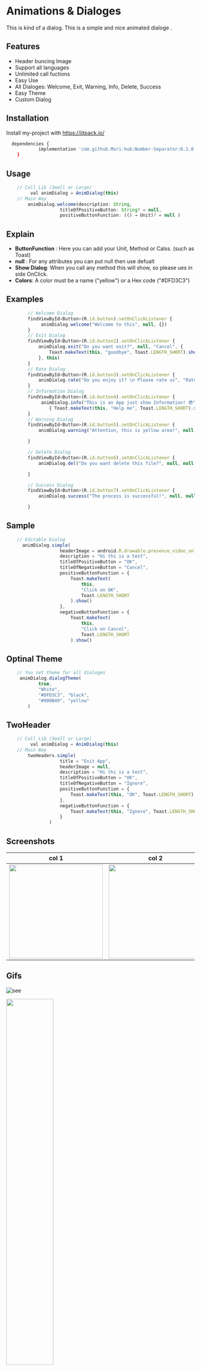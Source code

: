 
# Animations & Dialoges

This is kind of a dialog. This is a simple and nice animated dialoge .
## Features

- Header buncing Image
- Support all languages
- Unlimited call fuctions
- Easy Use
- All Dialoges: Welcome, Exit, Warning, Info, Delete, Success
- Easy Theme 
- Custom Dialog


## Installation

Install my-project with https://jitpack.io/

```bash
  dependencies {
	        implementation 'com.github.Mori-hub:Number-Separator:0.1.0'
	}
```
    
## Usage

```javascript
    // Call Lib (Small or Large)
         val animDialog = AnimDialog(this) 
    // Main Way
        animDialog.welcome(description: String,
                    titleOfPositiveButton: String? = null,     
                    positiveButtonFunction: (() → Unit)? = null )
```
## Explain
* **ButtonFunction** : Here you can add your Unit, Method or Calss. (such as Toast)
* **null** : For any attributes you can put null then use defualt
* **Show Dialog**: When you call any method this will show, so please ues in side OnClick. 
* **Colors**: A color must be a name ("yellow") or a Hex code ("#DFD3C3") 
## Examples
```javascript
        // Welcome Dialog
        findViewById<Button>(R.id.button).setOnClickListener {
             animDialog.welcome("Welcome to this", null, {})
        }
        // Exit Dialog
        findViewById<Button>(R.id.button2).setOnClickListener {
            animDialog.exit("Do you want exit?", null, "Cancel", {
                Toast.makeText(this, "goodbye", Toast.LENGTH_SHORT).show()
            }, this)
        }
        // Rate Dialog
        findViewById<Button>(R.id.button3).setOnClickListener {
            animDialog.rate("Do you enjoy it? \n Please rate us", "Rate", "Maybe later")
        }
        // Information Dialog
        findViewById<Button>(R.id.button4).setOnClickListener {
             animDialog.info("This is an App just show Information! 😎", "info",
                { Toast.makeText(this, "Help me", Toast.LENGTH_SHORT).show() })
        }
        // Warning Dialog
        findViewById<Button>(R.id.button5).setOnClickListener {
            animDialog.warning("Attention, this is yellow area!", null, null, null)

        }

        // Delete Dialog
        findViewById<Button>(R.id.button6).setOnClickListener {
            animDialog.del("Do you want delete this file?", null, null, null)

        }

        // Success Dialog
        findViewById<Button>(R.id.button7).setOnClickListener {
            animDialog.success("The process is successful!", null, null, null)

        }

```
## Sample 

```javascript
    // Editable Dialog
      animDialog.simple(
                    headerImage = android.R.drawable.presence_video_online,
                    description = "Hi thi is a test",
                    titleOfPositiveButton = "OK",
                    titleOfNegativeButton = "Cancel",
                    positiveButtonFunction = {
                        Toast.makeText(
                            this,
                            "Click on OK",
                            Toast.LENGTH_SHORT
                        ).show()
                    },
                    negativeButtonFunction = {
                        Toast.makeText(
                            this,
                            "Click on Cancel",
                            Toast.LENGTH_SHORT
                        ).show()
```

## Optinal Theme 

```javascript
    // You set theme for all dialoges 
     animDialog.dialogTheme(
            true,
            "White",
            "#DFD3C3", "black",
            "#000B49", "yellow"
        )
```

## TwoHeader 
```javascript
    // Call Lib (Small or Large)
         val animDialog = AnimDialog(this) 
    // Main Way
        twoHeaders.simple(
                    title = "Exit App",
                    headerImage = null,
                    description = "Hi thi is a test",
                    titleOfPositiveButton = "OK",
                    titleOfNegativeButton = "Ignore",
                    positiveButtonFunction = {
                        Toast.makeText(this, "OK", Toast.LENGTH_SHORT).show()
                    },
                    negativeButtonFunction = {
                        Toast.makeText(this, "Ignore", Toast.LENGTH_SHORT).show()
                    }
                )
```
## Screenshots


| col 1      | col 2      |
|------------|-------------|
| <img src="" width="250"> | <img src="" width="250"> |

## Gifs
![see](https://mir-s3-cdn-cf.behance.net/project_modules/max_1200/5eeea355389655.59822ff824b72.gif)

<img src="./assets/image.gif" width="50%" height="50%"/>

## 🚀 About Me
I'm a full stack developer...


## 🛠 Skills
Java, Kotlin, CSS....


## Tech Stack

**Important:** For Gradle 7.2 & jitpack.io Please use this way : https://stackoverflow.com/a/71603699/12272687

**Update:** March 2022


## 🔗 Links
[![portfolio](https://img.shields.io/badge/my_portfolio-000?style=for-the-badge&logo=ko-fi&logoColor=white)](https://github.com/Mori-hub)
[![linkedin](https://img.shields.io/badge/linkedin-0A66C2?style=for-the-badge&logo=linkedin&logoColor=white)](https://www.linkedin.com/)
[![twitter](https://img.shields.io/badge/twitter-1DA1F2?style=for-the-badge&logo=twitter&logoColor=white)](https://twitter.com/)


## Feedback

If you have any feedback, please reach out to us at SR-App@outlook.com


## License

[MIT](https://choosealicense.com/licenses/mit/)

